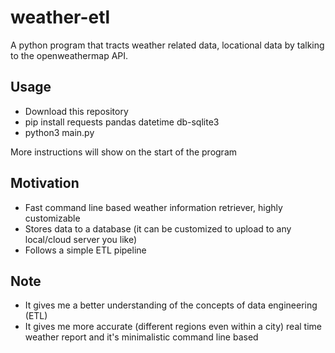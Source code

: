 # weather-etl

A python program that tracts weather related data, locational data by talking to the openweathermap API.

## Usage

- Download this repository
- pip install requests pandas datetime db-sqlite3
- python3 main.py

More instructions will show on the start of the program

## Motivation
- Fast command line based weather information retriever, highly customizable
- Stores data to a database (it can be customized to upload to any local/cloud server you like)
- Follows a simple ETL pipeline

## Note
- It gives me a better understanding of the concepts of data engineering (ETL)
- It gives me more accurate (different regions even within a city) real time weather report and it's minimalistic command line based
